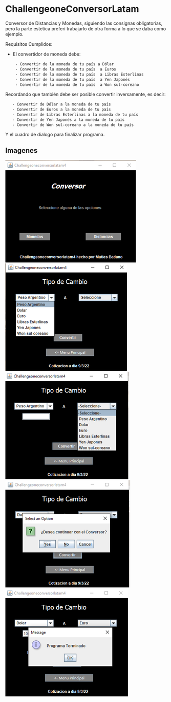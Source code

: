 # ChallengeoneConversorLatam

Conversor de Distancias y Monedas, siguiendo las consignas obligatorias, pero la parte estetica preferi trabajarlo de otra forma a lo que se daba como ejemplo.

Requisitos Cumplidos:
- El convertidor de moneda debe: 

       - Convertir de la moneda de tu país a Dólar
       - Convertir de la moneda de tu país  a Euros
       - Convertir de la moneda de tu país  a Libras Esterlinas
       - Convertir de la moneda de tu país  a Yen Japonés
       - Convertir de la moneda de tu país  a Won sul-coreano
Recordando que también debe ser posible convertir inversamente, es decir:

       - Convertir de Dólar a la moneda de tu país
       - Convertir de Euros a la moneda de tu país
       - Convertir de Libras Esterlinas a la moneda de tu país
       - Convertir de Yen Japonés a la moneda de tu país
       - Convertir de Won sul-coreano a la moneda de tu país


Y el cuadro de dialogo para finalizar programa.
## Imagenes

![Funcionamiento de la Aplicacion](https://github.com/MatiasJB95/ChallengeoneConversorLatam/blob/main/.settings/app1.png)
![Funcionamiento de la Aplicacion](https://github.com/MatiasJB95/ChallengeoneConversorLatam/blob/main/.settings/App2.png)
![Funcionamiento de la Aplicacion](https://github.com/MatiasJB95/ChallengeoneConversorLatam/blob/main/.settings/App3.png)
![Funcionamiento de la Aplicacion](https://github.com/MatiasJB95/ChallengeoneConversorLatam/blob/main/.settings/App4.png)
![Funcionamiento de la Aplicacion](https://github.com/MatiasJB95/ChallengeoneConversorLatam/blob/main/.settings/App5.png)




